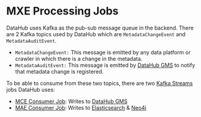 # MXE Processing Jobs
DataHub uses Kafka as the pub-sub message queue in the backend. There are 2 Kafka topics used by DataHub which are 
`MetadataChangeEvent` and `MetadataAuditEvent`.
* `MetadataChangeEvent:` This message is emitted by any data platform or crawler in which there is a change in the metadata.
* `MetadataAuditEvent:` This message is emitted by [DataHub GMS](../gms) to notify that metadata change is registered.

To be able to consume from these two topics, there are two [Kafka Streams](https://kafka.apache.org/documentation/streams/)
 jobs DataHub uses:
* [MCE Consumer Job](mce-consumer-job): Writes to [DataHub GMS](../gms)
* [MAE Consumer Job](mae-consumer-job): Writes to [Elasticsearch](../docker/elasticsearch) & [Neo4j](../docker/neo4j)
